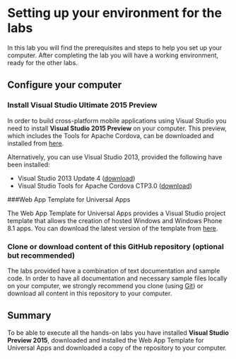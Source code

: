 ﻿Setting up your environment for the labs
========================================
In this lab you will find the prerequisites and steps to help you set up your computer. After completing the lab you will have a working environment, ready for the other labs.

Configure your computer
-----------------------

### Install Visual Studio Ultimate 2015 Preview
In order to build cross-platform mobile applications using Visual Studio you need to install **Visual Studio 2015 Preview** on your computer. This preview, which includes the Tools for Apache Cordova, can be downloaded and installed from [here](
http://www.visualstudio.com/en-us/downloads/visual-studio-2015-downloads-vs.aspx).

Alternatively, you can use Visual Studio 2013, provided the following have been installed: 

* Visual Studio 2013 Update 4 ([download](http://www.visualstudio.com/en-us/downloads/download-visual-studio-vs))
* Visual Studio Tools for Apache Cordova CTP3.0 ([download](https://wat.codeplex.com/))

###Web App Template for Universal Apps

The Web App Template for Universal Apps provides a Visual Studio project template that allows the creation of hosted Windows and Windows Phone 8.1 apps. You can download the latest version of the template from [here](https://wat.codeplex.com/releases/view/125913).  

### Clone or download content of this GitHub repository (optional but recommended)

The labs provided have a combination of text documentation and sample code. In order to have all documentation and necessary sample files locally on your computer, we strongly recommend you clone (using [Git](http://git-scm.com/)) or download all content in this repository to your computer.

Summary
-------
To be able to execute all the hands-on labs you have installed **Visual Studio Preview 2015**, downloaded and installed the Web App Template for Universal Apps and downloaded a copy of the repository to your computer.

